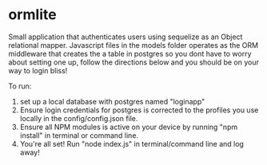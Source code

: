 # ormlite

Small application that authenticates users using sequelize as an Object relational mapper. Javascript files in the models folder operates as the ORM middleware that creates the a table in postgres so you dont have to worry about setting one up, follow the directions below and you should be on your way to login bliss!

To run:
1. set up a local database with postgres named "loginapp"
2. Ensure login credentials for postgres is corrected to the profiles you use locally in the config/config.json file.
3. Ensure all NPM modules is active on your device by running "npm install" in terminal or command line.
4. You're all set! Run "node index.js" in terminal/command line and log away!
